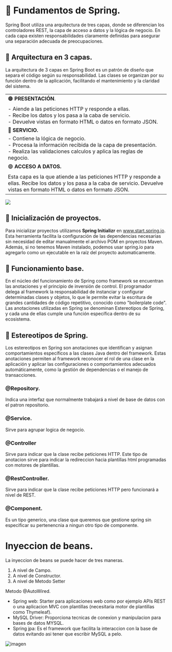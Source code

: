 # 📌 Fundamentos de Spring.
Spring Boot utiliza una arquitectura de tres capas, donde se diferencian los controladores REST, la capa de acceso a datos y la lógica de negocio. En cada capa existen responsabilidades claramente definidas para asegurar una separación adecuada de preocupaciones.

## 🔹 Arquitectura en 3 capas.
La arquitectura de 3 capas en Spring Boot es un patrón de diseño que separa el código según su responsabilidad. Las clases se organizan por su función dentro de la aplicación, facilitando el mantenimiento y la claridad del sistema.



<table>
  <tr><td>🟤 <strong>PRESENTACIÓN</strong>. </td></tr>
  <tr><td> - Aiende a las peticiones HTTP y responde a ellas. </br>
    - Recibe los datos y los pasa a la caba de servicio. </br>
    - Devuelve vistas en formato HTML o datos en formato JSON.
</td></tr>
  <tr><td>🔵 <strong>SERVICIO.</strong></tr>
  <tr><td>- Contiene la lógica de negocio.</br>
  - Procesa la información recibida de la capa de presentación.</br>
  - Realiza las validaciones calculos y aplica las reglas de negocio.
</td></tr>
  <tr><td>🟣 <strong>ACCESO A DATOS.</strong></td></tr>
  <tr><td>Esta capa es la que atiende a las peticiones HTTP y responde a ellas. Recibe los datos y los pasa a la caba de servicio. Devuelve vistas en formato HTML o datos en formato JSON.
</td></tr>
</table>

<img src="https://github.com/user-attachments/assets/d6c7f7f5-219c-452a-af02-99ceae513f00">


## 🔹 Inicialización de proyectos.
Para inicializar proyectos utilizamos **Spring Initializr** en www.start.spring.io. Esta herramienta facilita la configuración de las dependencias necesarias sin necesidad de editar manualmente el archivo POM en proyectos Maven. Además, si no tenemos Maven instalado, podemos usar spring.io para agregarlo como un ejecutable en la raíz del proyecto automaticamente.


## 🔹 Funcionamiento base.
En el núcleo del funcionamiento de Spring como framework se encuentran las anotaciones y el principio de inversión de control. El programador delega al framework la responsabilidad de instanciar y configurar determinadas clases y objetos, lo que le permite evitar la escritura de grandes cantidades de código repetitivo, conocido como "boilerplate code". Las anotaciones utilizadas en Spring se denominan Estereotipos de Spring, y cada una de ellas cumple una función específica dentro de su ecosistema.

## 🔹 Estereotipos de Spring.
Los estereotipos en Spring son anotaciones que identifican y asignan comportamientos específicos a las clases Java dentro del framework. Estas anotaciones permiten al framework reconocer el rol de una clase en la aplicación y aplicar las configuraciones o comportamientos adecuados automáticamente, como la gestión de dependencias o el manejo de transacciones.

### @Repository.
Indica una interfaz que normalmente trabajará a nivel de base de datos con el patron repositorio.
  
### @Service.
Sirve para agrupar logica de negocio.

### @Controller
Sirve para indicar que la clase recibe peticiones HTTP.
Este tipo de anotacion sirve para indicar la redireccion hacia plantillas html programadas con motores de plantillas.

### @RestController.
Sirve para indicar que la clase recibe peticiones HTTP pero funcionará a nivel de REST.

### @Component. 
Es un tipo generico, una clase que queremos que gestione spring sin especificar su pertenencnia a ningun otro tipo de componente.

# Inyeccion de beans.
La inyeccion de beans se puede hacer de tres maneras.
1. A nivel de Campo.
2. A nivel de Constructor.
3. A nivel de Metodo Setter

Metodo @AutoWired.


- Spring web: Starter para aplicaciones web como por ejemplo APIs REST o una aplicacion MVC con plantillas (necesitaria motor de plantillas como Thymeleaf).
- MySQL Driver: Proporciona tecnicas de conexion y manipulacion para bases de datos MYSQL.
- Spring jpa: Es el framework que facilita la interaccion con la base de datos evitando asi tener que escribir MySQL a pelo.

![imagen](https://github.com/user-attachments/assets/9240861d-7ccc-45ee-a064-f0ae823f01a4)

